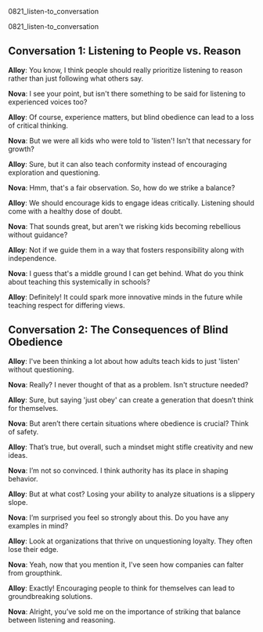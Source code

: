 
0821_listen-to_conversation


0821_listen-to_conversation


## Conversation 1: Listening to People vs. Reason

**Alloy**: You know, I think people should really prioritize listening to reason rather than just following what others say.

**Nova**: I see your point, but isn't there something to be said for listening to experienced voices too?

**Alloy**: Of course, experience matters, but blind obedience can lead to a loss of critical thinking.

**Nova**: But we were all kids who were told to 'listen'! Isn't that necessary for growth?

**Alloy**: Sure, but it can also teach conformity instead of encouraging exploration and questioning.

**Nova**: Hmm, that's a fair observation. So, how do we strike a balance?

**Alloy**: We should encourage kids to engage ideas critically. Listening should come with a healthy dose of doubt.

**Nova**: That sounds great, but aren't we risking kids becoming rebellious without guidance?

**Alloy**: Not if we guide them in a way that fosters responsibility along with independence.

**Nova**: I guess that's a middle ground I can get behind. What do you think about teaching this systemically in schools?

**Alloy**: Definitely! It could spark more innovative minds in the future while teaching respect for differing views.

## Conversation 2: The Consequences of Blind Obedience

**Alloy**: I've been thinking a lot about how adults teach kids to just 'listen' without questioning.

**Nova**: Really? I never thought of that as a problem. Isn't structure needed?

**Alloy**: Sure, but saying 'just obey' can create a generation that doesn’t think for themselves.

**Nova**: But aren’t there certain situations where obedience is crucial? Think of safety.

**Alloy**: That’s true, but overall, such a mindset might stifle creativity and new ideas.

**Nova**: I’m not so convinced. I think authority has its place in shaping behavior.

**Alloy**: But at what cost? Losing your ability to analyze situations is a slippery slope.

**Nova**: I’m surprised you feel so strongly about this. Do you have any examples in mind?

**Alloy**: Look at organizations that thrive on unquestioning loyalty. They often lose their edge.

**Nova**: Yeah, now that you mention it, I've seen how companies can falter from groupthink.

**Alloy**: Exactly! Encouraging people to think for themselves can lead to groundbreaking solutions.

**Nova**: Alright, you’ve sold me on the importance of striking that balance between listening and reasoning.
